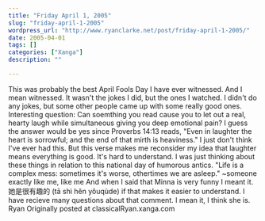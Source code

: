 ```yaml
---
title: "Friday April 1, 2005"
slug: "friday-april-1-2005"
wordpress_url: "http://www.ryanclarke.net/post/friday-april-1-2005/"
date: 2005-04-01
tags: []
categories: ["Xanga"]
description: ""

---
```


This was probably the best April Fools Day I have ever witnessed. And I mean witnessed. It wasn't the jokes I did, but the ones I watched. I didn't do any jokes, but some other people came up with some really good ones.
 Interesting question: Can soemthing you read cause you to let out a real, hearty laugh while simultaneous giving you deep emotional pain? I guess the answer would be yes since Proverbs 14:13 reads, "Even in laughter the heart is sorrowful; and the end of that mirth is heaviness." I just don't think I've ever had this. But this verse makes me reconsider my idea that laughter means everything is good. It's hard to understand. I was just thinking about these things in relation to this national day of humorous antics.
 "Life is a complex mess: sometimes it's worse, othertimes we are asleep." \~someone exactly like me, like me
 And when I said that Minna is very funny I meant it. 她是很有趣的 (tā shì hĕn yŏuqùde) if that makes it easier to understand. I have recieve many questions about that comment. I mean it, I think she is.
 Ryan
Originally posted at classicalRyan.xanga.com
